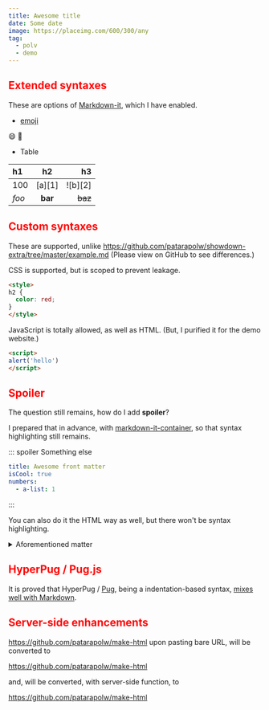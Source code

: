 ```yaml
---
title: Awesome title
date: Some date
image: https://placeimg.com/600/300/any
tag:
  - polv
  - demo
---
```


## Extended syntaxes

These are options of [Markdown-it](https://github.com/markdown-it/markdown-it), which I have enabled.

- [emoji](https://github.com/markdown-it/markdown-it-emoji)

:smile: :100:

- Table

| h1    |    h2   |      h3 |
|:------|:-------:|--------:|
| 100   | [a][1]  | ![b][2] |
| *foo* | **bar** | ~~baz~~ |

<!-- excerpt -->

## Custom syntaxes

These are supported, unlike <https://github.com/patarapolw/showdown-extra/tree/master/example.md> (Please view on GitHub to see differences.)

CSS is supported, but is scoped to prevent leakage.

```html
<style>
h2 {
  color: red;
}
</style>
```

<style>
h2 {
  color: red;
}
</style>

JavaScript is totally allowed, as well as HTML. (But, I purified it for the demo website.)

```html
<script>
alert('hello')
</script>
```

## Spoiler

The question still remains, how do I add **spoiler**?

I prepared that in advance, with [markdown-it-container](https://github.com/markdown-it/markdown-it-container), so that syntax highlighting still remains.

::: spoiler
Something else

```yaml
title: Awesome front matter
isCool: true
numbers:
  - a-list: 1
```

:::

You can also do it the HTML way as well, but there won't be syntax highlighting.

<details>
  <summary>Aforementioned matter</summary>
  <div data-markdown>
Something else

```yaml
title: Awesome front matter
isCool: true
numbers:
  - a-list: 1
```
  </div>
</details>

## HyperPug / Pug.js

It is proved that HyperPug / [Pug](https://pugjs.org/api/getting-started.html), being a indentation-based syntax, [mixes well with Markdown](https://dev.to/patarapolw/pug-with-markdown-is-magic-yet-underrated-4dla).

## Server-side enhancements

https://github.com/patarapolw/make-html upon pasting bare URL, will be converted to

<x-card>
  <a href="https://github.com/patarapolw/make-html" target="_blank" rel="noopener noreferrer">
    https://github.com/patarapolw/make-html
  </a>
</x-card>

and, will be converted, with server-side function, to

<x-card>
  <a href="https://github.com/patarapolw/make-html" target="_blank" rel="noopener noreferrer"
    data-image="https://avatars3.githubusercontent.com/u/21255931?s=400&v=4",
    data-title="patarapolw/make-html"
    data-description="Make HTML from Markdown or Hyperpug. Contribute to patarapolw/make-html development by creating an account on GitHub."
  >
    https://github.com/patarapolw/make-html
  </a>
</x-card>
